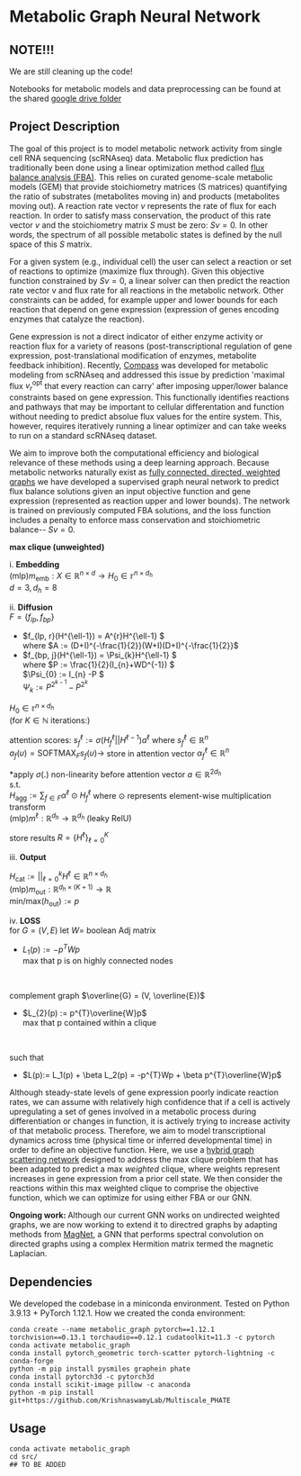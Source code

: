 # Metabolic Graph Neural Network

## NOTE!!!
We are still cleaning up the code!

Notebooks for metabolic models and data preprocessing can be found at the shared [google drive folder](https://drive.google.com/drive/folders/1xYN6CifcINQaI3TsZzKrN-fHZnKBHuyD?usp=sharing)

## Project Description
The goal of this project is to model metabolic network activity from single cell RNA sequencing (scRNAseq) data. 
Metabolic flux prediction has traditionally been done using a linear optimization method called [flux balance analysis (FBA)](https://pubmed.ncbi.nlm.nih.gov/33292061/). This relies on curated genome-scale metabolic models (GEM) that provide stoichiometry matrices (S matrices) quantifying the ratio of substrates (metabolites moving in) and products (metabolites moving out). A reaction rate vector $v$ represents the rate of flux for each reaction. In order to satisfy mass conservation, the product of this rate vector $v$ and the stoichiometry matrix $S$ must be zero: $Sv=0$. In other words, the spectrum of all possible metabolic states is defined by the null space of this $S$ matrix. 

For a given system (e.g., individual cell) the user can select a reaction or set of reactions to optimize (maximize flux through). Given this objective function constrained by $Sv=0$, a linear solver can then predict the reaction rate vector v and flux rate for all reactions in the metabolic network. Other constraints can be added, for example upper and lower bounds for each reaction that depend on gene expression (expression of genes encoding enzymes that catalyze the reaction). 

Gene expression is not a direct indicator of either enzyme activity or reaction flux for a variety of reasons (post-transcriptional regulation of gene expression, post-translational modification of enzymes, metabolite feedback inhibition). Recently, [Compass](https://yoseflab.github.io/software/compass/) was developed for metabolic modeling from scRNAseq and addressed this issue by prediction 'maximal flux $v_{r}^{\text{opt}}$ that every reaction can carry' after imposing upper/lower balance constraints based on gene expression. This functionally identifies reactions and pathways that may be important to cellular differentation and function without needing to predict absolue flux values for the entire system. This, however, requires iteratively running a linear optimizer and can take weeks to run on a standard scRNAseq dataset. 

We aim to improve both the computational efficiency and biological relevance of these methods using a deep learning approach. Because metabolic networks naturally exist as [fully connected, directed, weighted graphs](https://www.nature.com/articles/s41540-018-0067-y#:~:text=Mass%20flow%20graphs%3A%20incorporating%20information,predict%20environment%2Dspecific%20flux%20distributions) we have developed a supervised graph neural network to predict flux balance solutions given an input objective function and gene expression (represented as reaction upper and lower bounds). The network is trained on previously computed FBA solutions, and the loss function includes a penalty to enforce mass conservation and stoichiometric balance-- $Sv=0$.

**max clique (unweighted)**

i. **Embedding** <br>
$\text{(mlp)} m_{\text{emb}}: X \in \mathbb{R}^{n \times d} \rightarrow H_{0} \in \mathbb{r}^{n \times d_h}$ <br>
$d=3, d_h = 8$

ii. **Diffusion** <br>
$F =  \{f_{lp}, f_{bp}\}$ 
- $f_{lp, r}(H^{\ell-1}) = A^{r}H^{\ell-1} $ <br>
where $A := (D+I)^{-\frac{1}{2}}(W+I)(D+I)^{-\frac{1}{2}}$
- $f_{bp, j}(H^{\ell-1}) = \Psi_{k}H^{\ell-1} $ <br>
where $P := \frac{1}{2}(I_{n}+WD^{-1}) $ <br>
$\Psi_{0} := I_{n} -P $  <br>
$\Psi_{k} := P^{2^{k-1}} - P^{2^{k}}$


$H_{0} \in \mathbb{r}^{n \times d_h}$ <br>
(for $K \in \mathbb{N}$ iterations:)<br>

attention scores: $s^{\ell}_{f} := \sigma(H^{\ell}_{f} || H^{\ell-1})a^{\ell}$ where $s^{\ell}_{f} \in \mathbb{R}^{n}$ <br>
$a_{f}(\upsilon)= \text{SOFTMAX}_{F}s_{f}(\upsilon) \rightarrow$ store in attention vector $\alpha^{\ell}_{f} \in \mathbb{R}^{n}$

*apply $\sigma (.)$ non-linearity before attention vector $a \in \mathbb{R}^{2d_h}$
<br>s.t.<br>
$H_{\text{agg}} := \sum_{f \in F} \alpha^{\ell} \odot H^{\ell}_{f}$ where $\odot$ represents element-wise multiplication
<br>
transform <br>
$\text{(mlp)} m^{\ell}: \mathbb{R}^{d_h} \rightarrow \mathbb{R}^{d_h}$ (leaky RelU)

store results $R = \{H^{\ell} \}^{K}_{\ell =0}$
<br>

iii. **Output** <br>

$H_{\text{cat}} := ||^{k}_{\ell =0} H^{\ell} \in \mathbb{R}^{n \times d_h}$ <br>
$\text{(mlp)} m_{\text{out}}: \mathbb{R}^{d_h \times (K+1)} \rightarrow \mathbb{R}$<br>
$\text{min/max}(h_{\text{out}}) := p$


iv. **LOSS** <br>
for $G = (V,E)$ let $W =$ boolean Adj matrix <br>
- $L_{1}(p) := -p^{T}Wp$ <br>
max that p is on highly connected nodes
<br>

complement graph $\overline{G} = (V, \overline{E})$ 
- $L_{2}(p) := p^{T}\overline{W}p$ <br>
max that p contained within a clique
<br>

such that
- $L(p):= L_1(p) + \beta L_2(p) = -p^{T}Wp + \beta p^{T}\overline{W}p$

Although steady-state levels of gene expression poorly indicate reaction rates, we can assume with relatively high confidence that if a cell is actively upregulating a set of genes involved in a metabolic process during differentiation or changes in function, it is actively trying to increase activity of that metabolic process. Therefore, we aim to model transcriptional dynamics across time (physical time or inferred developmental time) in order to define an objective function. Here, we use a [hybrid graph scattering network](https://arxiv.org/abs/2206.01506) designed to address the max clique problem that has been adapted to predict a max <i>weighted</i> clique, where weights represent increases in gene expression from a prior cell state. We then consider the reactions within this max weighted clique to comprise the objective function, which we can optimize for using either FBA or our GNN. 

<b>Ongoing work: </b>Although our current GNN works on undirected weighted graphs, we are now working to extend it to directred graphs by adapting methods from [MagNet](https://github.com/matthew-hirn/magnet), a GNN that performs spectral convolution on directed graphs using a complex Hermition matrix termed the magnetic Laplacian. 


## Dependencies
We developed the codebase in a miniconda environment.
Tested on Python 3.9.13 + PyTorch 1.12.1.
How we created the conda environment:
```
conda create --name metabolic_graph pytorch==1.12.1 torchvision==0.13.1 torchaudio==0.12.1 cudatoolkit=11.3 -c pytorch
conda activate metabolic_graph
conda install pytorch_geometric torch-scatter pytorch-lightning -c conda-forge
python -m pip install pysmiles graphein phate
conda install pytorch3d -c pytorch3d
conda install scikit-image pillow -c anaconda
python -m pip install git+https://github.com/KrishnaswamyLab/Multiscale_PHATE
```

## Usage
```
conda activate metabolic_graph
cd src/
## TO BE ADDED
```
